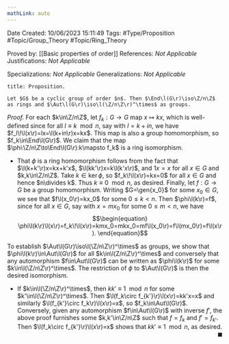 ```yaml
---
mathLink: auto
---
```


<div class="topSpace"></div>

Date Created: 10/06/2023 15:11:49
Tags: #Type/Proposition #Topic/Group_Theory #Topic/Ring_Theory

Proved by: [[Basic properties of order]]
References: <i>Not Applicable</i>
Justifications: <i>Not Applicable</i>

Specializations: <i>Not Applicable</i>
Generalizations: <i>Not Applicable</i>

``` ad-Proposition
title: Proposition.

Let $G$ be a cyclic group of order $n$. Then $\End\l(G\r)\iso\Z/n\Z$ as rings and $\Aut\l(G\r)\iso\l(\Z/n\Z\r)^\times$ as groups.

```

<i>Proof.</i> For each $k\in\Z/n\Z$, let $f_k:G\to G$ map $x\mapsto kx$, which is well-defined since for all $l\equiv k\mod{n}$, say with $l=k+in$, we have $f_l\!\l(x\r)=lx=\l(k+in\r)x=kx$. This map is also a group homomorphism, so $f_k\in\End\l(G\r)$. We claim that the map $\phi:\Z/n\Z\to\End\l(G\r):k\mapsto f_k$ is a ring isomorphism.
* That $\phi$ is a ring homomorphism follows from the fact that $\l(k+k'\r)x=kx+k'x$, $\l(kk'\r)x=k\l(k'x\r)$, and $1x=x$ for all $x\in G$ and $k,k\in\Z/n\Z$. Take $k\in\ker\phi$, so $f_k\!\l(x\r)=kx=0$ for all $x\in G$ and hence $n\divides k$. Thus $k\equiv0\mod{n}$, as desired. Finally, let $f:G\to G$ be a group homomorphism. Writing $G=\gen{x_0}$ for some $x_0\in G$, we see that $f\l(x_0\r)=kx_0$ for some $0\leq k<n$. Then $\phi\l(k\r)=f$, since for all $x\in G$, say with $x=mx_0$ for some $0\leq m<n$, we have
$$\begin{equation}
    \phi\l(k\r)\l(x\r)=f_k\!\l(x\r)=kmx_0=mkx_0=mf\l(x_0\r)=f\l(mx_0\r)=f\l(x\r).
\end{equation}$$

To establish $\Aut\l(G\r)\iso\l(\Z/n\Z\r)^\times$ as groups, we show that $\phi\l(k\r)\in\Aut\l(G\r)$ for all $k\in\l(Z/n\Z\r)^\times$ and conversely that any automorphism $f\in\Aut\l(G\r)$ can be written as $\phi\l(k\r)$ for some $k\in\l(\Z/n\Z\r)^\times$. The restriction of $\phi$ to $\Aut\l(G\r)$ is then the desired isomorphism.
* If $k\in\l(\Z/n\Z\r)^\times$, then $kk'\equiv1\mod{n}$ for some $k'\in\l(\Z/n\Z\r)^\times$. Then $\l(f_k\circ f_{k'}\r)\l(x\r)=kk'x=x$ and similarly $\l(f_{k'}\circ f_k\r)\l(x\r)=x$, so $f_k\in\Aut\l(G\r)$. Conversely, given any automorphism $f\in\Aut\l(G\r)$ with inverse $f'$, the above proof furnishes some $k,k'\in\Z/n\Z$ such that $f=f_k$ and $f'=f_{k'}$. Then $\l(f_k\circ f_{k'}\r)\l(x\r)=x$ shows that $kk'\equiv1\mod{n}$, as desired.<span style="float:right;">$\blacksquare$</span>
